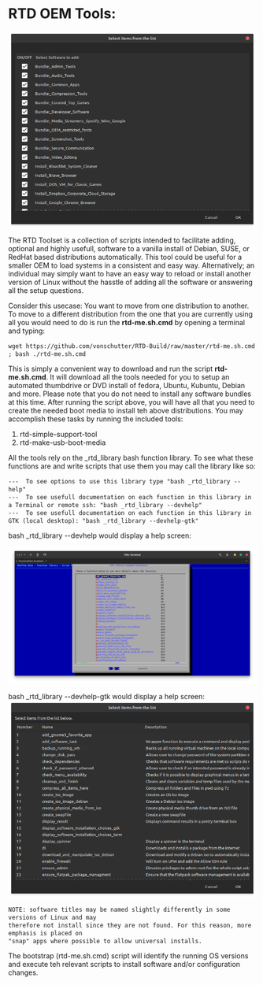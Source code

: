 # RTD OEM Tools:
![RTD Builder Screenshot](Media_files/Scr9.png?raw=true "Executing the Script")

The RTD Toolset is a collection of scripts intended to facilitate adding, optional and highly usefull, software to a vanilla install of Debian, SUSE, or RedHat based distributions automatically. This tool could be useful for a smaller OEM to load systems in a consistent and easy way. Alternatively; an individual may simply want to have an easy way to reload or install another version of Linux without the hasstle of adding all the software or answering all the setup questions. 

 Consider this usecase: You want to move from one distribution to another. To move to a different distribution from the one that you are currently using all you would need to do is run the **rtd-me.sh.cmd** by opening a terminal and typing: 

```
wget https://github.com/vonschutter/RTD-Build/raw/master/rtd-me.sh.cmd ; bash ./rtd-me.sh.cmd 
```
This is simply a convenient way to download and run the script **rtd-me.sh.cmd**. It will download all the tools needed for you to setup an automated thumbdrive or DVD install of fedora, Ubuntu, Kubuntu, Debian and more. Please note that you do not need to install any software bundles at this time. After running the script above, you will have all that you need to create the needed boot media to install teh above distributions. You may accomplish these tasks by running the included tools: 

1. rtd-simple-support-tool
2. rtd-make-usb-boot-media

All the tools rely on the _rtd_library bash function library. To see what these functions are and write scripts that use them you may call the library like so: 
```
---  To see options to use this library type "bash _rtd_library --help"
---  To see usefull documentation on each function in this library in a Terminal or remote ssh: "bash _rtd_library --devhelp"
---  To see usefull documentation on each function in this library in GTK (local desktop): "bash _rtd_library --devhelp-gtk"
```
bash _rtd_library --devhelp would display a help screen: 

![RTD Builder Screenshot](Media_files/Scr-lib.png "Executing the Script")

bash _rtd_library --devhelp-gtk would display a help screen: 
![RTD Builder Screenshot](Media_files/Scr-lib-gtk.png "Executing the Script")




```
NOTE: software titles may be named slightly differently in some versions of Linux and may 
therefore not install since they are not found. For this reason, more emphasis is placed on 
"snap" apps where possible to allow universal installs. 

```
The bootstrap (rtd-me.sh.cmd) script will identify the running OS versions and execute teh relevant scripts to install software and/or configuration changes. 

